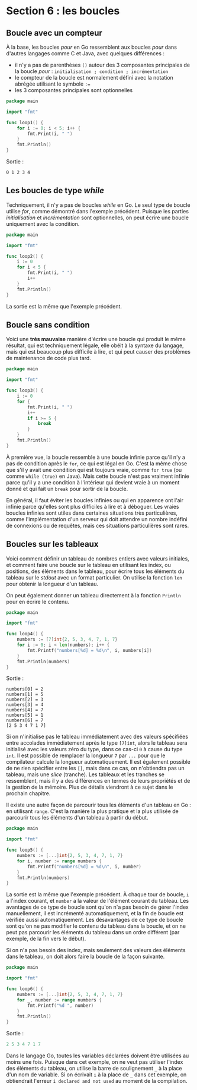 # Section 6 : les boucles

## Boucle avec un compteur

À la base, les boucles _pour_ en Go ressemblent aux boucles _pour_ dans d'autres langages comme C et Java, avec quelques
différences :

- il n'y a pas de parenthèses `()` autour des 3 composantes principales de la
  boucle _pour_ : `initialisation ; condition ; incrémentation`
- le compteur de la boucle est normalement défini avec la notation abrégée utilisant le symbole `:=`
- les 3 composantes principales sont optionnelles

```go
package main

import "fmt"

func loop1() {
	for i := 0; i < 5; i++ {
		fmt.Print(i, " ")
	}
	fmt.Println()
}

```

Sortie :

```
0 1 2 3 4
```

## Les boucles de type _while_

Techniquement, il n'y a pas de boucles _while_ en Go. Le seul type de boucle utilise _for_, comme démontré dans
l'exemple précédent. Puisque les parties _initialisation_ et _incrémentation_ sont optionnelles, on peut écrire une
boucle uniquement avec la condition.

```go
package main

import "fmt"

func loop2() {
	i := 0
	for i < 5 {
		fmt.Print(i, " ")
		i++
	}
	fmt.Println()
}

```

La sortie est la même que l'exemple précédent.

## Boucle sans condition

Voici une **très mauvaise** manière d'écrire une boucle qui produit le même résultat, qui est techniquement légale, elle
obéit à la syntaxe du langage, mais qui est beaucoup plus difficile à lire, et qui peut causer des problèmes de
maintenance de code plus tard.

```go
package main

import "fmt"

func loop3() {
	i := 0
	for {
		fmt.Print(i, " ")
		i++
		if i >= 5 {
			break
		}
	}
	fmt.Println()
}

```

À première vue, la boucle ressemble à une boucle infinie parce qu'il n'y a pas de condition après le `for`, ce qui est
légal en Go. C'est la même chose que s'il y avait une condition qui est toujours vraie, comme `for true` (ou comme
`while (true)` en Java). Mais cette boucle n'est pas vraiment infinie parce qu'il y a une condition à l'intérieur qui
devient vraie à un moment donné et qui fait un `break` pour sortir de la boucle.

En général, il faut éviter les boucles infinies ou qui en apparence ont l'air infinie parce qu'elles sont plus
difficiles à lire et à déboguer. Les vraies boucles infinies sont utiles dans certaines situations très particulières,
comme l'implémentation d'un serveur qui doit attendre un nombre indéfini de connexions ou de requêtes, mais ces
situations particulières sont rares.

## Boucles sur les tableaux

Voici comment définir un tableau de nombres entiers avec valeurs initiales, et comment faire une boucle sur le tableau
en utilisant les index, ou positions, des éléments dans le tableau, pour écrire tous les éléments du tableau sur le
_stdout_ avec un format particulier. On utilise la fonction `len` pour obtenir la longueur d'un tableau.

On peut également donner un tableau directement à la fonction `Println` pour en écrire le contenu.

```go
package main

import "fmt"

func loop4() {
	numbers := [7]int{2, 5, 3, 4, 7, 1, 7}
	for i := 0; i < len(numbers); i++ {
		fmt.Printf("numbers[%d] = %d\n", i, numbers[i])
	}
	fmt.Println(numbers)
}
```

Sortie :

```
numbers[0] = 2
numbers[1] = 5
numbers[2] = 3
numbers[3] = 4
numbers[4] = 7
numbers[5] = 1
numbers[6] = 7
[2 5 3 4 7 1 7]
```

Si on n'initialise pas le tableau immédiatement avec des valeurs spécifiées entre accolades immédiatement après le
type `[7]int`, alors le tableau sera initialisé avec les valeurs zéro du type, dans ce cas-ci `0` à cause du type `int`.
Il est possible de remplacer la longueur `7` par `...` pour que le compilateur calcule la longueur automatiquement. Il
est également possible de ne rien spécifier entre les `[]`, mais dans ce cas, on n'obtiendra pas un tableau, mais une
_slice_ (tranche). Les tableaux et les tranches se ressemblent, mais il y a des différences en termes de leurs
propriétés et de la gestion de la mémoire. Plus de détails viendront à ce sujet dans le prochain chapitre.

Il existe une autre façon de parcourir tous les éléments d'un tableau en Go : en utilisant `range`. C'est la manière la
plus pratique et la plus utilisée de parcourir tous les éléments d'un tableau à partir du début.

```go
package main

import "fmt"

func loop5() {
	numbers := [...]int{2, 5, 3, 4, 7, 1, 7}
	for i, number := range numbers {
		fmt.Printf("numbers[%d] = %d\n", i, number)
	}
	fmt.Println(numbers)
}
```

La sortie est la même que l'exemple précédent. À chaque tour de boucle, `i` a l'index courant, et `number` a la valeur
de l'élément courant du tableau. Les avantages de ce type de boucle sont qu'on n'a pas besoin de gérer l'index
manuellement, il est incrémenté automatiquement, et la fin de boucle est vérifiée aussi automatiquement. Les
désavantages de ce type de boucle sont qu'on ne pas modifier le contenu du tableau dans la boucle, et on ne peut pas
parcourir les éléments du tableau dans un ordre différent (par exemple, de la fin vers le début).

Si on n'a pas besoin des index, mais seulement des valeurs des éléments dans le tableau, on doit alors faire la boucle
de la façon suivante.

```go
package main

import "fmt"

func loop6() {
	numbers := [...]int{2, 5, 3, 4, 7, 1, 7}
	for _, number := range numbers {
		fmt.Printf("%d ", number)
	}
	fmt.Println()
}
```

Sortie :

```go
2 5 3 4 7 1 7 
```

Dans le langage Go, toutes les variables déclarées doivent être utilisées au moins une fois. Puisque dans cet exemple,
on ne veut pas utiliser l'index des éléments du tableau, on utilise la barre de soulignement `_` à la place d'un nom de
variable. Si on écrivait `i` à la place de `_` dans cet exemple, on obtiendrait l'erreur `i declared and not used` au
moment de la compilation.
